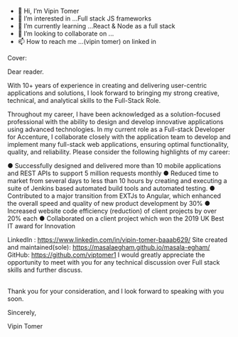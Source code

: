 - 👋 Hi, I’m Vipin Tomer
- 👀 I’m interested in ...Full stack JS frameworks
- 🌱 I’m currently learning ...React & Node as a full stack
- 💞️ I’m looking to collaborate on ...
- 📫 How to reach me ...(vipin tomer) on linked in

Cover:


Dear reader.

With 10+ years of experience in creating and delivering user-centric applications and solutions, I look forward to bringing my strong creative, technical, and analytical skills to the Full-Stack Role.

Throughout my career, I have been acknowledged as a solution-focused professional with the ability to design and develop innovative applications using advanced technologies. In my current role as a Full-stack Developer for Accenture, I collaborate closely with the application team to develop and implement many full-stack web applications, ensuring optimal functionality, quality, and reliability. Please consider the following highlights of my career:
 
●	Successfully designed and delivered more than 10 mobile applications and REST APIs to support 5 million requests monthly
●	Reduced time to market from several days to less than 10 hours by creating and executing a suite of Jenkins based automated build tools and automated testing.
●	Contributed to a major transition from EXTJs to Angular, which enhanced the overall speed and quality of new product development by 30%
●	Increased website code efficiency (reduction) of  client projects by over 20% each
●	Collaborated on a client project which won the 2019 UK Best IT award for Innovation

LinkedIn : https://www.linkedin.com/in/vipin-tomer-baaab629/
Site created and maintained(sole): https://masalaegham.github.io/masala-egham/ 
GitHub: https://github.com/viptomer1
I would greatly appreciate the opportunity to meet with you for any technical discussion over Full stack skills and further discuss.

<br>Thank you for your consideration, and I look forward to speaking with you soon.
 
 
Sincerely,
 
Vipin Tomer


<!---
Vipin Tomer is a ✨ special ✨ repository because its `README.md` (this file) appears on your GitHub profile.
You can click the Preview link to take a look at your changes.
--->
